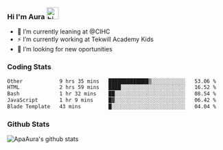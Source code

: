 ### Hi I'm Aura <img src="https://user-images.githubusercontent.com/1303154/88677602-1635ba80-d120-11ea-84d8-d263ba5fc3c0.gif" width="28px" alt="hi">

- 🔭 I’m currently leaning at @CIHC
- ⚡ I’m currently working at Tekwill Academy Kids
- 🤔 I’m looking for new oportunities


### Coding Stats

<!--START_SECTION:waka-->

```txt
Other            9 hrs 35 mins   █████████████▒░░░░░░░░░░░   53.06 %
HTML             2 hrs 59 mins   ████░░░░░░░░░░░░░░░░░░░░░   16.52 %
Bash             1 hr 32 mins    ██░░░░░░░░░░░░░░░░░░░░░░░   08.54 %
JavaScript       1 hr 9 mins     █▓░░░░░░░░░░░░░░░░░░░░░░░   06.42 %
Blade Template   43 mins         █░░░░░░░░░░░░░░░░░░░░░░░░   04.04 %
```

<!--END_SECTION:waka-->

### Github Stats

![ApaAura's github stats](https://github-readme-stats.vercel.app/api?username=ApaAura&count_private=true&theme=tokyonight&hide=contribs,prs)
